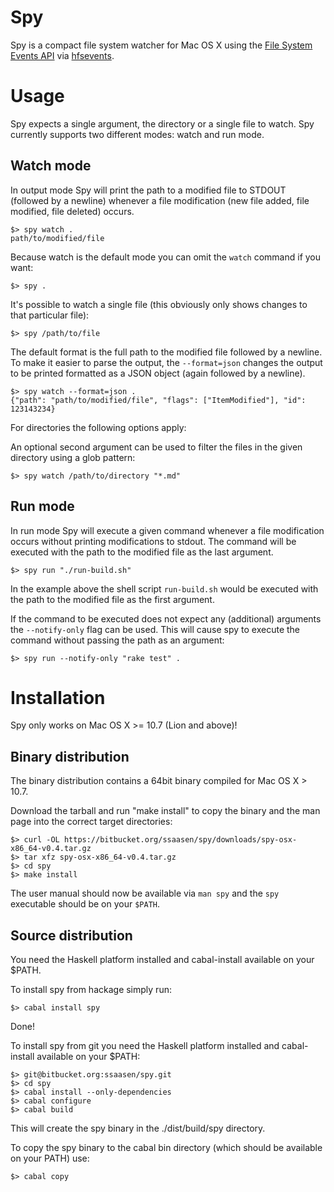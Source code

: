 Spy
===

Spy is a compact file system watcher for Mac OS X using the [File System Events API](https://developer.apple.com/library/mac/#documentation/Darwin/Conceptual/FSEvents_ProgGuide/Introduction/Introduction.html) via [hfsevents](https://github.com/luite/hfsevents).


Usage
=====

Spy expects a single argument, the directory or a single file to watch. Spy currently supports two different modes: watch and run mode.

Watch mode
-----------

In output mode Spy will print the path to a modified file to STDOUT (followed by a newline) whenever a file modification (new file added, file modified, file deleted) occurs.

    $> spy watch .
    path/to/modified/file

Because watch is the default mode you can omit the `watch` command if you want:

    $> spy .

It's possible to watch a single file (this obviously only shows changes to that particular file):

    $> spy /path/to/file

The default format is the full path to the modified file followed by a newline. To make it easier to parse the output, the `--format=json` changes the output to be printed formatted as a JSON object (again followed by a newline).

    $> spy watch --format=json .
    {"path": "path/to/modified/file", "flags": ["ItemModified"], "id": 123143234}

For directories the following options apply:

An optional second argument can be used to filter the files in the given directory using a glob pattern:

    $> spy watch /path/to/directory "*.md"


Run mode
--------

In run mode Spy will execute a given command whenever a file modification occurs without printing modifications to stdout. The command will be executed with the path to the modified file as the last argument.

    $> spy run "./run-build.sh"

In the example above the shell script `run-build.sh` would be executed with the path to the modified file as the first argument.

If the command to be executed does not expect any (additional) arguments the `--notify-only` flag can be used. This will cause spy to execute the command without passing the path as an argument:

    $> spy run --notify-only "rake test" .


Installation
============

Spy only works on Mac OS X >= 10.7 (Lion and above)!

Binary distribution
-------------------

The binary distribution contains a 64bit binary compiled for Mac OS X > 10.7.

Download the tarball and run "make install" to copy the binary and the man page into the correct target directories:

    $> curl -OL https://bitbucket.org/ssaasen/spy/downloads/spy-osx-x86_64-v0.4.tar.gz
    $> tar xfz spy-osx-x86_64-v0.4.tar.gz
    $> cd spy
    $> make install

The user manual should now be available via `man spy` and the `spy` executable should be on your `$PATH`.


Source distribution
-------------------

You need the Haskell platform installed and cabal-install available on your $PATH.

To install spy from hackage simply run:

    $> cabal install spy

Done!

To install spy from git you need the Haskell platform installed and cabal-install available on your $PATH:

    $> git@bitbucket.org:ssaasen/spy.git
    $> cd spy
    $> cabal install --only-dependencies
    $> cabal configure
    $> cabal build

This will create the spy binary in the ./dist/build/spy directory.

To copy the spy binary to the cabal bin directory (which should be available on your PATH) use:

    $> cabal copy


